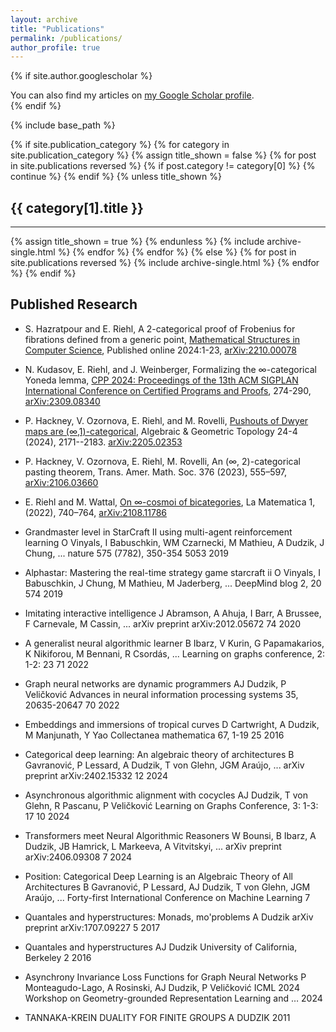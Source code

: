 ```yaml
---
layout: archive
title: "Publications"
permalink: /publications/
author_profile: true
---
```


{% if site.author.googlescholar %}
  <div class="wordwrap">You can also find my articles on <a href="{{site.author.googlescholar}}">my Google Scholar profile</a>.</div>
{% endif %}

{% include base_path %}

<!-- New style rendering if publication categories are defined -->
{% if site.publication_category %}
  {% for category in site.publication_category  %}
    {% assign title_shown = false %}
    {% for post in site.publications reversed %}
      {% if post.category != category[0] %}
        {% continue %}
      {% endif %}
      {% unless title_shown %}
        <h2>{{ category[1].title }}</h2><hr />
        {% assign title_shown = true %}
      {% endunless %}
      {% include archive-single.html %}
    {% endfor %}
  {% endfor %}
{% else %}
  {% for post in site.publications reversed %}
    {% include archive-single.html %}
  {% endfor %}
{% endif %}

## Published Research

- S. Hazratpour and E. Riehl, A 2-categorical proof of Frobenius for fibrations defined from a generic point, [Mathematical Structures in Computer Science](https://www.cambridge.org/core/journals/mathematical-structures-in-computer-science/article/2categorical-proof-of-frobenius-for-fibrations-defined-from-a-generic-point/8A9A180160D0833C108E51B0B5D1E6F2), Published online 2024:1-23,  [arXiv:2210.00078](https://arxiv.org/abs/2210.00078)
- N. Kudasov, E. Riehl, and J. Weinberger, Formalizing the &infin;-categorical Yoneda lemma,
[CPP 2024: Proceedings of the 13th ACM SIGPLAN International Conference on Certified Programs and Proofs](https://dl.acm.org/doi/10.1145/3636501.3636945), 274-290, [arXiv:2309.08340](https://arxiv.org/abs/2309.08340)
- P. Hackney, V. Ozornova, E. Riehl, and M. Rovelli, [Pushouts of Dwyer maps are (&infin;,1)-categorical](https://msp.org/agt/2024/24-4/p11.xhtml),
Algebraic &amp; Geometric Topology 24-4 (2024), 2171--2183. [arXiv:2205.02353](https://arxiv.org/abs/2205.02353)
- P. Hackney, V. Ozornova, E. Riehl, M. Rovelli, An (&infin;, 2)-categorical pasting theorem, Trans. Amer. Math. Soc. 376 (2023), 555–597, [arXiv:2106.03660](https://arxiv.org/abs/2106.03660)
- E. Riehl and M. Wattal, [On &infin;-cosmoi of bicategories](https://emilyriehl.github.io/files/bicategories.pdf), La Matematica 1, (2022), 740–764, [arXiv:2108.11786](https://arxiv.org/abs/2108.11786)

- Grandmaster level in StarCraft II using multi-agent reinforcement learning
O Vinyals, I Babuschkin, WM Czarnecki, M Mathieu, A Dudzik, J Chung, ...
nature 575 (7782), 350-354
5053	2019
- Alphastar: Mastering the real-time strategy game starcraft ii
O Vinyals, I Babuschkin, J Chung, M Mathieu, M Jaderberg, ...
DeepMind blog 2, 20
574	2019
- Imitating interactive intelligence
J Abramson, A Ahuja, I Barr, A Brussee, F Carnevale, M Cassin, ...
arXiv preprint arXiv:2012.05672
74	2020
- A generalist neural algorithmic learner
B Ibarz, V Kurin, G Papamakarios, K Nikiforou, M Bennani, R Csordás, ...
Learning on graphs conference, 2: 1-2: 23
71	2022
- Graph neural networks are dynamic programmers
AJ Dudzik, P Veličković
Advances in neural information processing systems 35, 20635-20647
70	2022
- Embeddings and immersions of tropical curves
D Cartwright, A Dudzik, M Manjunath, Y Yao
Collectanea mathematica 67, 1-19
25	2016
- Categorical deep learning: An algebraic theory of architectures
B Gavranović, P Lessard, A Dudzik, T von Glehn, JGM Araújo, ...
arXiv preprint arXiv:2402.15332
12	2024
- Asynchronous algorithmic alignment with cocycles
AJ Dudzik, T von Glehn, R Pascanu, P Veličković
Learning on Graphs Conference, 3: 1-3: 17
10	2024
- Transformers meet Neural Algorithmic Reasoners
W Bounsi, B Ibarz, A Dudzik, JB Hamrick, L Markeeva, A Vitvitskyi, ...
arXiv preprint arXiv:2406.09308
7	2024
- Position: Categorical Deep Learning is an Algebraic Theory of All Architectures
B Gavranović, P Lessard, AJ Dudzik, T von Glehn, JGM Araújo, ...
Forty-first International Conference on Machine Learning
7	
- Quantales and hyperstructures: Monads, mo'problems
A Dudzik 
arXiv preprint arXiv:1707.09227
5	2017
- Quantales and hyperstructures
AJ Dudzik
University of California, Berkeley
2	2016
- Asynchrony Invariance Loss Functions for Graph Neural Networks
P Monteagudo-Lago, A Rosinski, AJ Dudzik, P Veličković
ICML 2024 Workshop on Geometry-grounded Representation Learning and …
2024
- TANNAKA-KREIN DUALITY FOR FINITE GROUPS
A DUDZIK
2011


